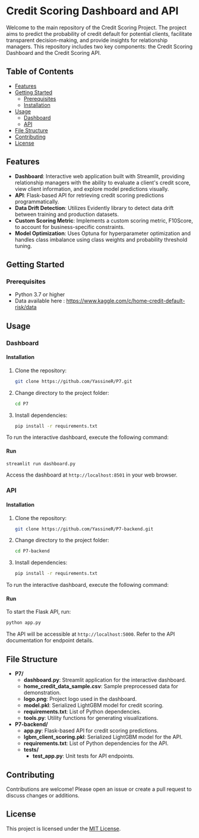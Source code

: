 # Credit Scoring Dashboard and API
Welcome to the main repository of the Credit Scoring Project.
The project aims to predict the probability of credit default for potential clients, facilitate transparent decision-making, and provide insights for relationship managers.
This repository includes two key components: the Credit Scoring Dashboard and the Credit Scoring API.

## Table of Contents

- [Features](#features)
- [Getting Started](#getting-started)
  - [Prerequisites](#prerequisites)
  - [Installation](#installation)
- [Usage](#usage)
  - [Dashboard](#dashboard)
  - [API](#api)
- [File Structure](#file-structure)
- [Contributing](#contributing)
- [License](#license)

## Features

- **Dashboard**: Interactive web application built with Streamlit, providing relationship managers with the ability to evaluate a client's credit score, view client information, and explore model predictions visually.
- **API**: Flask-based API for retrieving credit scoring predictions programmatically.
- **Data Drift Detection**: Utilizes Evidently library to detect data drift between training and production datasets.
- **Custom Scoring Metric**: Implements a custom scoring metric, F10Score, to account for business-specific constraints.
- **Model Optimization**: Uses Optuna for hyperparameter optimization and handles class imbalance using class weights and probability threshold tuning.

## Getting Started

### Prerequisites

- Python 3.7 or higher
- Data available here : https://www.kaggle.com/c/home-credit-default-risk/data

## Usage

### Dashboard

#### Installation

1. Clone the repository:

   ```bash
   git clone https://github.com/YassineR/P7.git
   ```

2. Change directory to the project folder:

   ```bash
   cd P7
   ```

3. Install dependencies:

   ```bash
   pip install -r requirements.txt
   ```
To run the interactive dashboard, execute the following command:

#### Run
```bash
streamlit run dashboard.py
```

Access the dashboard at `http://localhost:8501` in your web browser.

### API
#### Installation

1. Clone the repository:

   ```bash
   git clone https://github.com/YassineR/P7-backend.git
   ```

2. Change directory to the project folder:

   ```bash
   cd P7-backend
   ```

3. Install dependencies:

   ```bash
   pip install -r requirements.txt
   ```
To run the interactive dashboard, execute the following command:

#### Run
To start the Flask API, run:

```bash
python app.py
```

The API will be accessible at `http://localhost:5000`. Refer to the API documentation for endpoint details.

## File Structure

- **P7/**
  - **dashboard.py**: Streamlit application for the interactive dashboard.
  - **home_credit_data_sample.csv**: Sample preprocessed data for demonstration.
  - **logo.png**: Project logo used in the dashboard.
  - **model.pkl**: Serialized LightGBM model for credit scoring.
  - **requirements.txt**: List of Python dependencies.
  - **tools.py**: Utility functions for generating visualizations.
- **P7-backend/**
  - **app.py**: Flask-based API for credit scoring predictions.
  - **lgbm_client_scoring.pkl**: Serialized LightGBM model for the API.
  - **requirements.txt**: List of Python dependencies for the API.
  - **tests/**
    - **test_app.py**: Unit tests for API endpoints.

## Contributing

Contributions are welcome! Please open an issue or create a pull request to discuss changes or additions.

## License

This project is licensed under the [MIT License](LICENSE).
